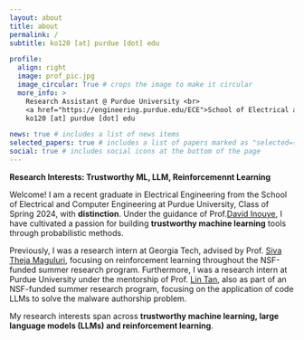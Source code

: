 ```yaml
---
layout: about
title: about
permalink: /
subtitle: ko120 [at] purdue [dot] edu

profile:
  align: right
  image: prof_pic.jpg
  image_circular: True # crops the image to make it circular
  more_info: >
    Research Assistant @ Purdue University <br>
    <a href="https://engineering.purdue.edu/ECE">School of Electrical and Computer Engineering </a> <br>
    ko120 [at] purdue [dot] edu

news: true # includes a list of news items
selected_papers: true # includes a list of papers marked as "selected={true}"
social: true # includes social icons at the bottom of the page
---
```

**Research Interests: Trustworthy ML, LLM, Reinforcemennt Learning**

Welcome! I am a recent graduate in Electrical Engineering from the School of Electrical and Computer Engineering at Purdue University, Class of Spring 2024, with **distinction**. Under the guidance of Prof.<a href="https://www.davidinouye.com/">David Inouye</a>, I have cultivated a passion for building **trustworthy machine learning** tools through probabilistic methods.

Previously, I was a research intern at Georgia Tech, advised by Prof. <a href="https://sites.google.com/site/sivatheja/">Siva Theja Maguluri</a>, focusing on reinforcement learning throughout the NSF-funded summer research program. Furthermore, I was a research intern at Purdue University under the mentorship of Prof. <a href="https://www.cs.purdue.edu/homes/lintan/">Lin Tan</a>, also as part of an NSF-funded summer research program, focusing on the application of code LLMs to solve the malware authorship problem. 

My research interests span across **trustworthy machine learning, large language models (LLMs) and reinforcement learning**.
